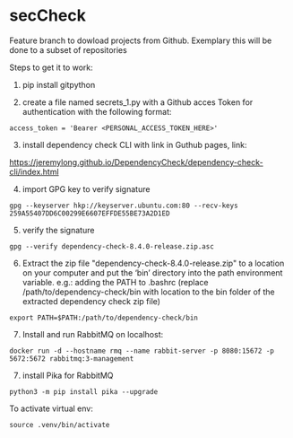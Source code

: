 # secCheck

Feature branch to dowload projects from Github.
Exemplary this will be done to a subset of repositories

Steps to get it to work:

1. pip install gitpython

2. create a file named secrets_1.py with a Github acces Token for authentication with the following format:

`access_token = 'Bearer <PERSONAL_ACCESS_TOKEN_HERE>'`

3. install dependency check CLI with link in Guthub pages, link: 

https://jeremylong.github.io/DependencyCheck/dependency-check-cli/index.html

4. import GPG key to verify signature

`gpg --keyserver hkp://keyserver.ubuntu.com:80 --recv-keys 259A55407DD6C00299E6607EFFDE55BE73A2D1ED`

5. verify the signature 

`gpg --verify dependency-check-8.4.0-release.zip.asc`

6. Extract the zip file "dependency-check-8.4.0-release.zip" to a location on your computer and put the ‘bin’ directory into the path environment variable. e.g.: adding the PATH to .bashrc
(replace /path/to/dependency-check/bin with location to the bin folder of the extracted dependency check zip file)

`export PATH=$PATH:/path/to/dependency-check/bin`

7. Install and run RabbitMQ on localhost:

`docker run -d --hostname rmq --name rabbit-server -p 8080:15672 -p 5672:5672 rabbitmq:3-management`

7. install Pika for RabbitMQ

`python3 -m pip install pika --upgrade`

To activate virtual env:

`source .venv/bin/activate`
